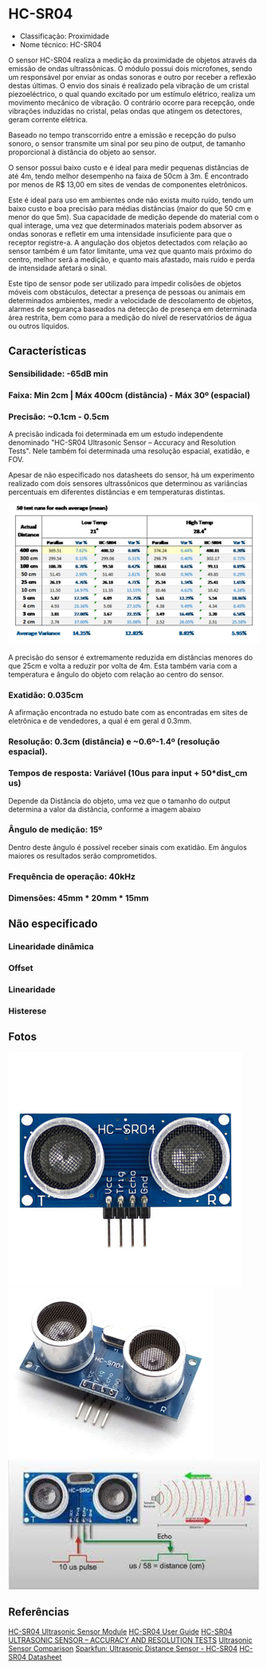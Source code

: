 # HC-SR04

- Classificação: Proximidade
- Nome técnico: HC-SR04

O sensor HC-SR04 realiza a medição da proximidade de objetos através da emissão de ondas ultrassônicas. O módulo possui
dois microfones, sendo um responsável por enviar as ondas sonoras e outro por receber a reflexão destas últimas. O envio
dos sinais é realizado pela vibração de um cristal piezoeléctrico, o qual quando excitado por um estímulo elétrico,
realiza um movimento mecânico de vibração. O contrário ocorre para recepção, onde vibrações induzidas no cristal, pelas
ondas que atingem os detectores, geram corrente elétrica.

Baseado no tempo transcorrido entre a emissão e recepção do pulso sonoro, o sensor transmite um sinal por seu pino de
output, de tamanho proporcional à distância do objeto ao sensor.

O sensor possui baixo custo e é ideal para medir pequenas distâncias de até 4m, tendo melhor desempenho na faixa de 50cm
à 3m. É encontrado por menos de R$ 13,00 em sites de vendas de componentes eletrônicos.

Este é ideal para uso em ambientes onde não exista muito ruído, tendo um baixo custo e boa precisão para médias distâncias (maior do que 50 cm e menor do que 5m). Sua capacidade de medição depende do material com o qual interage, uma vez que determinados materiais podem absorver as ondas sonoras e refletir em uma intensidade insuficiente para que o receptor registre-a. A angulação dos objetos detectados com relação ao sensor também é um fator limitante, uma vez que quanto mais próximo do centro, melhor será a medição, e quanto mais afastado, mais ruído e perda de intensidade afetará o sinal.

Este tipo de sensor pode ser utilizado para impedir colisões de objetos móveis com obstáculos, detectar a presença de pessoas ou animais em determinados ambientes, medir a velocidade de descolamento de objetos, alarmes de segurança baseados na detecção de presença em determinada área restrita, bem como para a medição do nível de reservatórios de água ou outros líquidos.


## Características

### Sensibilidade: -65dB min

### Faixa: Min 2cm | Máx 400cm (distância) - Máx 30º (espacial)

### Precisão: ~0.1cm - 0.5cm
A precisão indicada foi determinada em um estudo independente denominado "HC-SR04 Ultrasonic Sensor – Accuracy and
Resolution Tests". Nele também foi determinada uma resolução espacial, exatidão, e FOV.

Apesar de não especificado nos datasheets do sensor, há um experimento realizado com dois sensores ultrassônicos que
determinou as variâncias percentuais em diferentes distâncias e em temperaturas distintas.

![Tabela de Variâncias Parallax vs HC-SR04](imgs/tabela-variancia.png)

A precisão do sensor é extremamente reduzida em distâncias menores do que 25cm e volta a reduzir por volta de 4m. Esta
também varia com a temperatura e ângulo do objeto com relação ao centro do sensor.

### Exatidão: 0.035cm

A afirmação encontrada no estudo bate com as encontradas em sites de eletrônica e de vendedores, a qual é em geral d 0.3mm.

### Resolução: 0.3cm (distância) e ~0.6º-1.4º (resolução espacial).

### Tempos de resposta: Variável (10us para input + 50*dist_cm us)

Depende da Distância do objeto, uma vez que o tamanho do output determina a valor da distância, conforme a imagem abaixo

### Ângulo de medição: 15º

Dentro deste ângulo é possível receber sinais com exatidão. Em ângulos maiores os resultados serão comprometidos.

### Frequência de operação: 40kHz

### Dimensões: 45mm * 20mm * 15mm

## Não especificado

### Linearidade dinâmica
### Offset
### Linearidade
### Histerese


## Fotos

<img src="imgs/hc-sr04-frente.jpg" alt="Frente" style="zoom:67%;" />
<img src="imgs/hc-sr04-lado.png" alt="Lado"  />
<img src="imgs/hc-sr04-tempo-resposta.jpg" alt="Tempo de Resposta Variável" style="zoom:200%;" />


## Referências

[HC-SR04 Ultrasonic Sensor Module](http://www.handsontec.com/pdf_files/hc-sr04-User-Guide.pdf)
[HC-SR04 User Guide](https://www.mpja.com/download/hc-sr04_ultrasonic_module_user_guidejohn.pdf)
[HC-SR04 ULTRASONIC SENSOR – ACCURACY AND RESOLUTION TESTS](https://app.box.com/s/sj7du1n32in2777rcoi2)
[Ultrasonic Sensor Comparison](https://cuspsensors.files.wordpress.com/2015/05/ultrasonic_sensor_comparison.pdf)
[Sparkfun: Ultrasonic Distance Sensor - HC-SR04](https://www.sparkfun.com/products/15569#:~:text=This%20is%20the%20HC%2DSR04,receiver%20and%20a%20control%20circuit.)
[HC-SR04 Datasheet](https://www.electroschematics.com/hc-sr04-datasheet/)